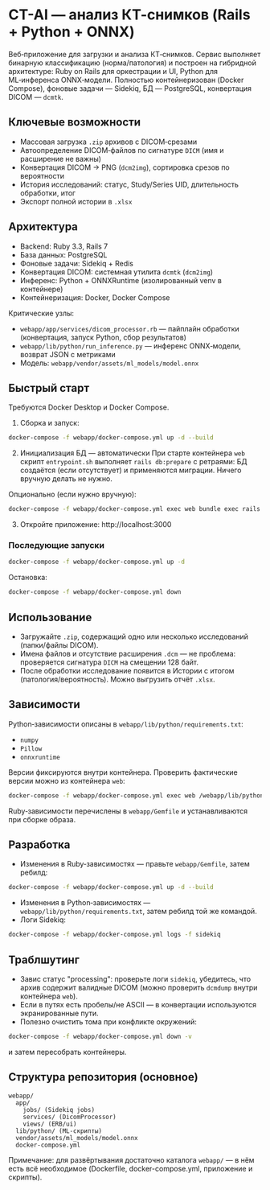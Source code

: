 # CT-AI — анализ КТ-снимков (Rails + Python + ONNX)

Веб‑приложение для загрузки и анализа КТ‑снимков. Сервис выполняет бинарную классификацию (норма/патология) и построен на гибридной архитектуре: Ruby on Rails для оркестрации и UI, Python для ML‑инференса ONNX‑модели. Полностью контейнеризован (Docker Compose), фоновые задачи — Sidekiq, БД — PostgreSQL, конвертация DICOM — `dcmtk`.

## Ключевые возможности
- Массовая загрузка `.zip` архивов с DICOM‑срезами
- Автоопределение DICOM‑файлов по сигнатуре `DICM` (имя и расширение не важны)
- Конвертация DICOM → PNG (`dcm2img`), сортировка срезов по вероятности
- История исследований: статус, Study/Series UID, длительность обработки, итог
- Экспорт полной истории в `.xlsx`

## Архитектура
- Backend: Ruby 3.3, Rails 7
- База данных: PostgreSQL
- Фоновые задачи: Sidekiq + Redis
- Конвертация DICOM: системная утилита `dcmtk` (`dcm2img`)
- Инференс: Python + ONNXRuntime (изолированный venv в контейнере)
- Контейнеризация: Docker, Docker Compose

Критические узлы:
- `webapp/app/services/dicom_processor.rb` — пайплайн обработки (конвертация, запуск Python, сбор результатов)
- `webapp/lib/python/run_inference.py` — инференс ONNX‑модели, возврат JSON c метриками
- Модель: `webapp/vendor/assets/ml_models/model.onnx`

## Быстрый старт
Требуются Docker Desktop и Docker Compose.

1) Сборка и запуск:
```bash
docker-compose -f webapp/docker-compose.yml up -d --build
```

2) Инициализация БД — автоматически
При старте контейнера `web` скрипт `entrypoint.sh` выполняет `rails db:prepare` с ретраями: БД создаётся (если отсутствует) и применяются миграции. Ничего вручную делать не нужно.

Опционально (если нужно вручную):
```bash
docker-compose -f webapp/docker-compose.yml exec web bundle exec rails db:prepare
```

3) Откройте приложение: http://localhost:3000

### Последующие запуски
```bash
docker-compose -f webapp/docker-compose.yml up -d
```
Остановка:
```bash
docker-compose -f webapp/docker-compose.yml down
```

## Использование
- Загружайте `.zip`, содержащий одно или несколько исследований (папки/файлы DICOM).
- Имена файлов и отсутствие расширения `.dcm` — не проблема: проверяется сигнатура `DICM` на смещении 128 байт.
- После обработки исследование появится в Истории с итогом (патология/вероятность). Можно выгрузить отчёт `.xlsx`.

## Зависимости
Python‑зависимости описаны в `webapp/lib/python/requirements.txt`:
- `numpy`
- `Pillow`
- `onnxruntime`

Версии фиксируются внутри контейнера. Проверить фактические версии можно из контейнера `web`:
```bash
docker-compose -f webapp/docker-compose.yml exec web /webapp/lib/python/venv/bin/python -c "import numpy, PIL, onnxruntime as ort; print(numpy.__version__); print(PIL.__version__); print(ort.__version__)"
```

Ruby‑зависимости перечислены в `webapp/Gemfile` и устанавливаются при сборке образа.

## Разработка
- Изменения в Ruby‑зависимостях — правьте `webapp/Gemfile`, затем ребилд:
```bash
docker-compose -f webapp/docker-compose.yml up -d --build
```
- Изменения в Python‑зависимостях — `webapp/lib/python/requirements.txt`, затем ребилд той же командой.
- Логи Sidekiq:
```bash
docker-compose -f webapp/docker-compose.yml logs -f sidekiq
```

## Траблшутинг
- Завис статус "processing": проверьте логи `sidekiq`, убедитесь, что архив содержит валидные DICOM (можно проверить `dcmdump` внутри контейнера `web`).
- Если в путях есть пробелы/не ASCII — в конвертации используются экранированные пути.
- Полезно очистить тома при конфликте окружений:
```bash
docker-compose -f webapp/docker-compose.yml down -v
```
и затем пересобрать контейнеры.

## Структура репозитория (основное)
```
webapp/
  app/
    jobs/ (Sidekiq jobs)
    services/ (DicomProcessor)
    views/ (ERB/ui)
  lib/python/ (ML‑скрипты)
  vendor/assets/ml_models/model.onnx
  docker-compose.yml
```

Примечание: для развёртывания достаточно каталога `webapp/` — в нём есть всё необходимое (Dockerfile, docker-compose.yml, приложение и скрипты).
